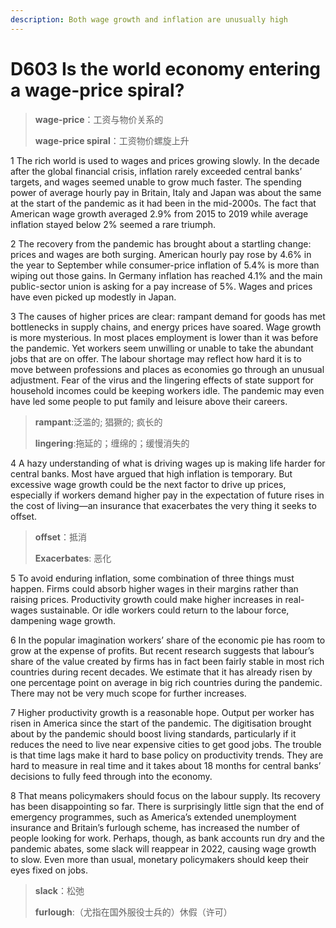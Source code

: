 ```yaml
---
description: Both wage growth and inflation are unusually high
---
```


# D603 Is the world economy entering a wage-price spiral?
> **wage-price**：工资与物价关系的
 > 
> **wage-price spiral**：工资物价螺旋上升
 > 

1 The rich world is used to wages and prices growing slowly. In the decade after the global financial crisis, inflation rarely exceeded central banks’ targets, and wages seemed unable to grow much faster. The spending power of average hourly pay in Britain, Italy and Japan was about the same at the start of the pandemic as it had been in the mid-2000s. The fact that American wage growth averaged 2.9% from 2015 to 2019 while average inflation stayed below 2% seemed a rare triumph.

2 The recovery from the pandemic has brought about a startling change: prices and wages are both surging. American hourly pay rose by 4.6% in the year to September while consumer-price inflation of 5.4% is more than wiping out those gains. In Germany inflation has reached 4.1% and the main public-sector union is asking for a pay increase of 5%. Wages and prices have even picked up modestly in Japan.

3 The causes of higher prices are clear: rampant demand for goods has met bottlenecks in supply chains, and energy prices have soared. Wage growth is more mysterious. In most places employment is lower than it was before the pandemic. Yet workers seem unwilling or unable to take the abundant jobs that are on offer. The labour shortage may reflect how hard it is to move between professions and places as economies go through an unusual adjustment. Fear of the virus and the lingering effects of state support for household incomes could be keeping workers idle. The pandemic may even have led some people to put family and leisure above their careers.

> **rampant**:泛滥的; 猖獗的; 疯长的
>
> **lingering**:拖延的；缠绵的；缓慢消失的
>

4 A hazy understanding of what is driving wages up is making life harder for central banks. Most have argued that high inflation is temporary. But excessive wage growth could be the next factor to drive up prices, especially if workers demand higher pay in the expectation of future rises in the cost of living—an insurance that exacerbates the very thing it seeks to offset.

> **offset**：抵消
>
> **Exacerbates**: 恶化
>

5 To avoid enduring inflation, some combination of three things must happen. Firms could absorb higher wages in their margins rather than raising prices. Productivity growth could make higher increases in real-wages sustainable. Or idle workers could return to the labour force, dampening wage growth.

6 In the popular imagination workers’ share of the economic pie has room to grow at the expense of profits. But recent research suggests that labour’s share of the value created by firms has in fact been fairly stable in most rich countries during recent decades. We estimate that it has already risen by one percentage point on average in big rich countries during the pandemic. There may not be very much scope for further increases.

7 Higher productivity growth is a reasonable hope. Output per worker has risen in America since the start of the pandemic. The digitisation brought about by the pandemic should boost living standards, particularly if it reduces the need to live near expensive cities to get good jobs. The trouble is that time lags make it hard to base policy on productivity trends. They are hard to measure in real time and it takes about 18 months for central banks’ decisions to fully feed through into the economy.

8 That means policymakers should focus on the labour supply. Its recovery has been disappointing so far. There is surprisingly little sign that the end of emergency programmes, such as America’s extended unemployment insurance and Britain’s furlough scheme, has increased the number of people looking for work. Perhaps, though, as bank accounts run dry and the pandemic abates, some slack will reappear in 2022, causing wage growth to slow. Even more than usual, monetary policymakers should keep their eyes fixed on jobs.

> **slack**：松弛
>
> **furlough**:（尤指在国外服役士兵的）休假（许可）
>

